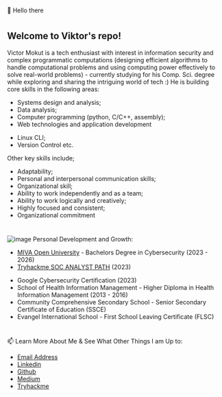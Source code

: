 #
<!---
![soc](https://github.com/user-attachments/assets/576800e7-d468-4234-aa33-315691dbc829)
--->
👋 Hello there
#
## Welcome to Viktor's repo!

Victor Mokut is a tech enthusiast with interest in information security and complex programmatic computations (designing efficient algorithms to handle computational problems and using computing power effectively to solve real-world problems) - currently studying for his Comp. Sci. degree while exploring and sharing the intriguing world of tech :)
He is building core skills in the following areas:
* Systems design and analysis;
* Data analysis;
* Computer programming (python, C/C++, assembly);
* Web technologies and application development
<!---
* information and cyber security;
* Logical thinking and Problem Solving;
* Computer Networking and Network Monitoring;
* Incidence Response;
* Knowledge of Ticketing Systems and Log Review;
---> 
* Linux CLI;
* Version Control etc.

Other key skills include;
* Adaptability;
* Personal and interpersonal communication skills;
* Organizational skill;
* Ability to work independently and as a team;
* Ability to work logically and creatively;
* Highly focused and consistent;
* Organizational commitment
#
![image](https://user-images.githubusercontent.com/29519472/188281486-dca1fff3-31a2-403a-a0c4-849afd2efcef.png) Personal Development and Growth:
 - [MIVA Open University](https://miva.university/) - Bachelors Degree in Cybersecurity (2023 - 2026)
 - [Tryhackme SOC ANALYST PATH](https://tryhackme.com/p/vikmokut) (2023)
<!--- 
- <script src="https://tryhackme.com/badge/1993282"></script>
 - <img src="https://tryhackme-badges.s3.amazonaws.com/vikmokut.png" alt="TryHackMe">
 --->
 - Google Cybersecurity Certification (2023)
 - School of Health Information Management - Higher Diploma in Health Information Management (2013 - 2016)
 - Community Comprehensive Secondary School - Senior Secondary Certificate of Education (SSCE)
 - Evangel International School - First School Leaving Certificate (FLSC)
 #
📫 Learn More About Me & See What Other Things I am Up to:
 - [Email Address](vikmokut@gmail.com)
 - [Linkedin](https://linkedin.com/in/victormokut)
 - [Github](https://github.com/vikmokut)
 - [Medium](https://medium.com/@vikmokut)
 - [Tryhackme](https://tryhackme.com/p/vikmokut)
#
<!---
vikmokut/vikmokut is a ✨ special ✨ repository because its `README.md` (this file) appears on your GitHub profile.
You can click the Preview link to take a look at your changes.
--->

